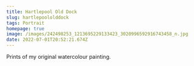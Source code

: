 ```yaml
---
title: Hartlepool Old Dock
slug: hartlepoololddock
tags: Portrait
homepage: true
image: /images/242498253_1213695229133423_3020996592916743458_n.jpg
date: 2022-07-01T20:52:21.674Z
---
```

Prints of my original watercolour painting.
